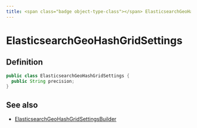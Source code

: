 ```yaml
---
title: <span class="badge object-type-class"></span> ElasticsearchGeoHashGridSettings
---
```

# <span class="badge object-type-class"></span> ElasticsearchGeoHashGridSettings

## Definition

```java
public class ElasticsearchGeoHashGridSettings {
  public String precision;
}
```
## See also

 * <span class="badge builder"></span> [ElasticsearchGeoHashGridSettingsBuilder](./builder-ElasticsearchGeoHashGridSettingsBuilder.md)
